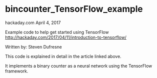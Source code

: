 # bincounter_TensorFlow_example
hackaday.com
April 4, 2017

Example code to help get started using TensorFlow
http://hackaday.com/2017/04/11/introduction-to-tensorflow/

Written by: Steven Dufresne

This code is explained in detail in the article linked above.

It implements a binary counter as a neural network using the TensorFlow framework.
